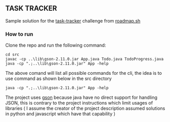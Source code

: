 ## TASK TRACKER

Sample solution for the [task-tracker](https://roadmap.sh/projects/task-tracker) challenge from [roadmap.sh](https://roadmap.sh/)

### How to run

Clone the repo and run the following command:

```
cd src
javac -cp ..\lib\gson-2.11.0.jar App.java Todo.java TodoProgress.java
java -cp ".;..\lib\gson-2.11.0.jar" App -help
```

The above comand will list all possible commands for the cli, the idea is to use command as shown below in the src directory

```
java -cp ".;..\lib\gson-2.11.0.jar" App -help
```

The project uses [gson](https://github.com/google/gson) because java have no direct support for handling JSON, this is contrary to the project instructions which limit usages of libraries ( I assume the creator of the project description assumed solutions in python and javascript which have that capability )
